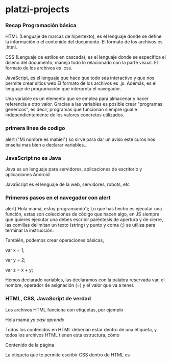 # platzi-projects

### Recap Programación básica

 HTML (Lenguaje de marcas de hipertexto), es el lenguaje donde se define la información o el contenido del documento. El formato de los archivos es .html.

CSS (Lenguaje de estilos en cascada), es el lenguaje donde se especifica el diseño del documento, maneja todo lo relacionado con la parte visual. El formato de los archivos es .css.

JavaScript, es el lenguaje que hace que todo sea interactivo y que nos permite crear sitios web El formato de los archivos es .js. Además, es el lenguaje de programación que interpreta el navegador.

 Una variable es un elemento que se emplea para almacenar y hacer referencia a otro valor. Gracias a las variables es posible crear “programas genéricos”, es decir, programas que funcionan siempre igual e independientemente de los valores concretos utilizados.

 ### primera linea de codigo

 alert ("Mi nombre es mabiel")
 so sirve para dar un aviso
 este curos nos enseña mas bien a declarar variables...

 ### JavaScript no es Java

 Java es un lenguaje para servidores, aplicaciones de escritorio y aplicaciones Android

JavaScript es el lenguaje de la web, servidores, robots, etc

### Primeros pasos en el navegador con alert

alert('Hola mamá, estoy programando');
Lo que has hecho es ejecutar una función, estas son colecciones de código que hacen algo, en JS siempre que quieres ejecutar una debes escribir paréntesis de apertura y de cierre, las comillas delimitan un texto (string) y punto y coma (;) se utiliza para terminar la instrucción.

También, podemos crear operaciones básicas,

var x = 1;

var y = 2;

var z = x + y;

Hemos declarado variables, las declaramos con la palabra reservada var, el nombre, operador de asignación (=) y el valor que va a tener.

### HTML, CSS, JavaScript de verdad

Los archivos HTML funciona con etiquetas, por ejemplo

Hola mamá *ya casi aprendo*

Todos los contenidos en HTML deberían estar dentro de una etiqueta, y todos los archivos HTML tienen esta estructura, cómo

<title>Título de la página</title>

Contenido de la página

La etiqueta que te permite escribir CSS dentro de HTML es <style>, se coloca dentro de head. La etiqueta para escribir JS dentro de HTML es <script>, se coloca antes de terminar el body.


### Obteniendo datos del usuario
cosas que tengo que tener en cuenta al momento de interactuar  con lo de esta parte del curso

La consola nos sirve para saber el estado de las variables
 
Cuando tienen un valor en comillas("") es un texto
 
Puedes usar la función prompt para recibir datos del usuario.
 
Concatenar es unir cadenas de texto a variables

### Flujo y condicionales

Para escribir una condicional usas la palabra reservada if, puedes escribir una como

if (planeta == 1)

{

// Código si la condición se cumple

}

else

{

// Código si la condición no se cumple

}

Si quisiéramos tener tener varias condiciones podemos escribir nuevas condiciones con la palabra reservada else if

if (planeta == 1)

{

// Código si la condición se cumple

}

else if (planeta == 2)

{

// Código si la segunda condición se cumple

}

else

{

// Código si las condiciones no se cumplen

}

### El DOM: nuestro lugar de trabajo en la web

n programación existen objetos, estos son como envolturas para código, el navegador tiene algunos nativos cómo:

navigator: El objeto que contiene las funciones del navegador, también te permite acceder también al sistema operativo como el gps, guardar datos en el disco duro, etc.

window: El objeto que maneja cada una de las pestañas.

document: El objeto que contiene todo lo que vemos dentro de nuestra página